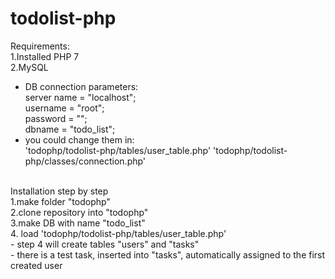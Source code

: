 # todolist-php

Requirements:<br>
1.Installed PHP 7 <br>
2.MySQL<br>
 - DB connection parameters: <br>
   server name = "localhost";<br>
   username = "root";<br>
   password = "";<br>
   dbname = "todo_list";<br>
 - you could change them in: <br>
  'todophp/todolist-php/tables/user_table.php'
  'todophp/todolist-php/classes/connection.php'


<br>
Installation step by step<br>
1.make folder "todophp" <br>
2.clone repository into "todophp" <br>
3.make DB with name "todo_list" <br>
4. load 'todophp/todolist-php/tables/user_table.php'<br>
 - step 4 will create tables "users" and "tasks"<br>
 - there is a test task, inserted into "tasks", automatically assigned to the first created user
 

